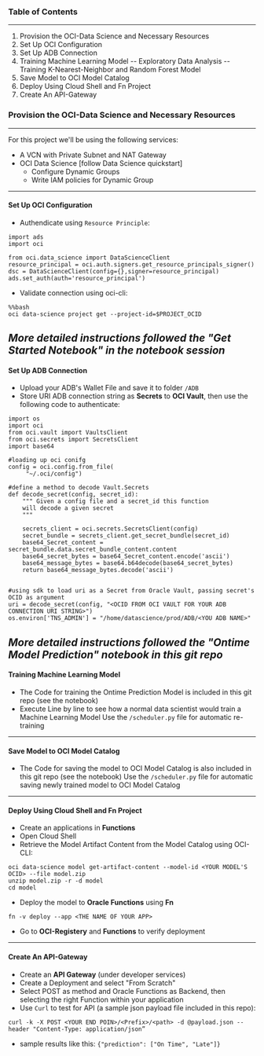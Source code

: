 ### Table of Contents
---
1. Provision the OCI-Data Science and Necessary Resources
2. Set Up OCI Configuration
3. Set Up ADB Connection
4. Training Machine Learning Model
  -- Exploratory Data Analysis
  -- Training K-Nearest-Neighbor and Random Forest Model
5. Save Model to OCI Model Catalog
6. Deploy Using Cloud Shell and Fn Project
7. Create An API-Gateway
​
​
### Provision the OCI-Data Science and Necessary Resources
---
For this project we'll be using the following services:
- A VCN with Private Subnet and NAT Gateway
- OCI Data Science [follow Data Science quickstart]
  - Configure Dynamic Groups
  - Write IAM policies for Dynamic Group 
​
​
---
#### Set Up OCI Configuration
- Authendicate using `Resource Principle`:
```
import ads 
import oci 

from oci.data_science import DataScienceClient 
resource_principal = oci.auth.signers.get_resource_principals_signer() 
dsc = DataScienceClient(config={},signer=resource_principal)
ads.set_auth(auth='resource_principal') 
```
- Validate connection using oci-cli:
```
%%bash 
oci data-science project get --project-id=$PROJECT_OCID
```
*More detailed instructions followed the "Get Started Notebook" in the notebook session*
​
​
----

#### Set Up ADB Connection
- Upload your ADB's Wallet File and save it to folder `/ADB`
- Store URI ADB connection string as **Secrets** to **OCI Vault**, then use the following code to authenticate:
```
import os
import oci 
from oci.vault import VaultsClient
from oci.secrets import SecretsClient
import base64

#loading up oci conifg
config = oci.config.from_file(
     "~/.oci/config")

#define a method to decode Vault.Secrets
def decode_secret(config, secret_id): 
    """ Given a config file and a secret_id this function 
    will decode a given secret
    """
    
    secrets_client = oci.secrets.SecretsClient(config)
    secret_bundle = secrets_client.get_secret_bundle(secret_id)
    base64_Secret_content = secret_bundle.data.secret_bundle_content.content
    base64_secret_bytes = base64_Secret_content.encode('ascii')
    base64_message_bytes = base64.b64decode(base64_secret_bytes)
    return base64_message_bytes.decode('ascii')


#using sdk to load uri as a Secret from Oracle Vault, passing secret's OCID as argument
uri = decode_secret(config, "<OCID FROM OCI VAULT FOR YOUR ADB CONNECTION URI STRING>")
os.environ['TNS_ADMIN'] = "/home/datascience/prod/ADB/<YOU ADB NAME>"
```

*More detailed instructions followed the "Ontime Model Prediction" notebook in this git repo*
​
​
----
#### Training Machine Learning Model
- The Code for training the Ontime Prediction Model is included in this git repo (see the notebook)
- Execute Line by line to see how a normal data scientist would train a Machine Learning Model
Use the `/scheduler.py` file for automatic re-training
​
​
---
#### Save Model to OCI Model Catalog
- The Code for saving the model to OCI Model Catalog is also included in this git repo (see the notebook)
Use the `/scheduler.py` file for automatic saving newly trained model to OCI Model Catalog
​
​
---
#### Deploy Using Cloud Shell and Fn Project
- Create an applications in **Functions**
- Open Cloud Shell
- Retrieve the Model Artifact Content from the Model Catalog using OCI-CLI:
```
oci data-science model get-artifact-content --model-id <YOUR MODEL'S OCID> --file model.zip
unzip model.zip -r -d model
cd model
```
- Deploy the model to **Oracle Functions** using **Fn**
```
fn -v deploy --app <THE NAME OF YOUR APP>
```
- Go to **OCI-Registery** and **Functions** to verify deployment
​
​
----
#### Create An API-Gateway
- Create an **API Gateway** (under developer services)
- Create a Deployment and select "From Scratch"
- Select POST as method and Oracle Functions as Backend, then selecting the right Function within your application
- Use `Curl` to test for API (a sample json payload file included in this repo):
```
curl -k -X POST <YOUR END POIN>/<Prefix>/<path> -d @payload.json --header "Content-Type: application/json”
```
- sample results like this:
`{"prediction": ["On Time", "Late"]}`


